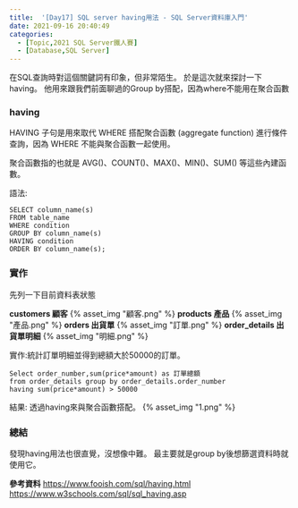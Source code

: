 ```yaml
---
title:  '[Day17] SQL server having用法 - SQL Server資料庫入門'
date: 2021-09-16 20:40:49
categories:
  - [Topic,2021 SQL Server鐵人賽]
  - [Database,SQL Server]
---
```

在SQL查詢時對這個關鍵詞有印象，但非常陌生。
於是這次就來探討一下having。
他用來跟我們前面聊過的Group by搭配，因為where不能用在聚合函數

### having
HAVING 子句是用來取代 WHERE 搭配聚合函數 (aggregate function) 進行條件查詢，因為 WHERE 不能與聚合函數一起使用。

聚合函數指的也就是 AVG()、COUNT()、MAX()、MIN()、SUM() 等這些內建函數。

語法:
```
SELECT column_name(s)
FROM table_name
WHERE condition
GROUP BY column_name(s)
HAVING condition
ORDER BY column_name(s);
```

### 實作

先列一下目前資料表狀態

**customers 顧客**
{% asset_img "顧客.png" %}
**products 產品**
{% asset_img "產品.png" %}
**orders 出貨單**
{% asset_img "訂單.png" %}
**order_details 出貨單明細**
{% asset_img "明細.png" %}


實作:統計訂單明細並得到總額大於50000的訂單。
```
Select order_number,sum(price*amount) as 訂單總額 
from order_details group by order_details.order_number
having sum(price*amount) > 50000
```
結果:
透過having來與聚合函數搭配。
{% asset_img "1.png" %}

### 總結
發現having用法也很直覺，沒想像中難。
最主要就是group by後想篩選資料時就使用它。


**參考資料**
https://www.fooish.com/sql/having.html
https://www.w3schools.com/sql/sql_having.asp